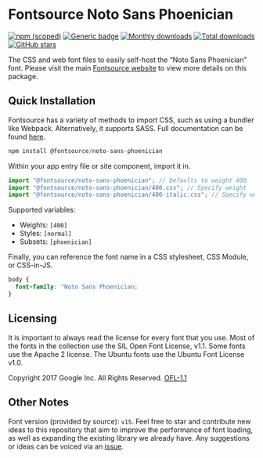 # Fontsource Noto Sans Phoenician

[![npm (scoped)](https://img.shields.io/npm/v/@fontsource/noto-sans-phoenician?color=brightgreen)](https://www.npmjs.com/package/@fontsource/noto-sans-phoenician) [![Generic badge](https://img.shields.io/badge/fontsource-passing-brightgreen)](https://github.com/fontsource/fontsource) [![Monthly downloads](https://badgen.net/npm/dm/@fontsource/noto-sans-phoenician)](https://github.com/fontsource/fontsource) [![Total downloads](https://badgen.net/npm/dt/@fontsource/noto-sans-phoenician)](https://github.com/fontsource/fontsource) [![GitHub stars](https://img.shields.io/github/stars/fontsource/fontsource.svg?style=social&label=Star)](https://github.com/fontsource/fontsource/stargazers)

The CSS and web font files to easily self-host the “Noto Sans Phoenician” font. Please visit the main [Fontsource website](https://fontsource.org/fonts/noto-sans-phoenician) to view more details on this package.

## Quick Installation

Fontsource has a variety of methods to import CSS, such as using a bundler like Webpack. Alternatively, it supports SASS. Full documentation can be found [here](https://fontsource.org/docs/getting-started/introduction).

```javascript
npm install @fontsource/noto-sans-phoenician
```

Within your app entry file or site component, import it in.

```javascript
import "@fontsource/noto-sans-phoenician"; // Defaults to weight 400
import "@fontsource/noto-sans-phoenician/400.css"; // Specify weight
import "@fontsource/noto-sans-phoenician/400-italic.css"; // Specify weight and style

```

Supported variables:
- Weights: `[400]`
- Styles: `[normal]`
- Subsets: `[phoenician]`

Finally, you can reference the font name in a CSS stylesheet, CSS Module, or CSS-in-JS.

```css
body {
  font-family: "Noto Sans Phoenician;
}
```

## Licensing
It is important to always read the license for every font that you use.
Most of the fonts in the collection use the SIL Open Font License, v1.1. Some fonts use the Apache 2 license. The Ubuntu fonts use the Ubuntu Font License v1.0.

Copyright 2017 Google Inc. All Rights Reserved.
[OFL-1.1](http://scripts.sil.org/OFL)

## Other Notes
Font version (provided by source): `v15`.
Feel free to star and contribute new ideas to this repository that aim to improve the performance of font loading, as well as expanding the existing library we already have. Any suggestions or ideas can be voiced via an [issue](https://github.com/fontsource/fontsource/issues).